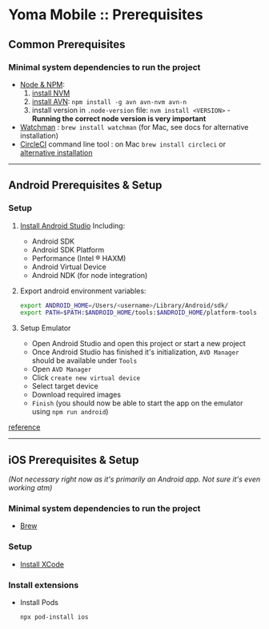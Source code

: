 # Yoma Mobile :: Prerequisites

## Common Prerequisites

### Minimal system dependencies to run the project

- [Node & NPM](https://nodejs.org/en/):
    1. [install NVM](https://github.com/nvm-sh/nvm)
    1. [install AVN](https://github.com/wbyoung/avn):
       `npm install -g avn avn-nvm avn-n`
    1. install version in `.node-version` file:
       `nvm install <VERSION>` - **Running the
       correct node version is very important**
- [Watchman](https://facebook.github.io/watchman/) :
  ``brew install watchman``
  (for Mac, see docs for alternative installation)
- [CircleCI](https://circleci.com) command line tool :
  on Mac `brew install circleci`
  or [alternative installation](https://circleci.com/docs/2.0/local-cli/#installation)
  
------------

## Android Prerequisites & Setup

### Setup

1. [Install Android Studio](https://developer.android.com/studio/index.html)
   Including:
    - Android SDK
    - Android SDK Platform
    - Performance (Intel ® HAXM)
    - Android Virtual Device
    - Android NDK (for node integration)

1. Export android environment variables:
    ```bash
    export ANDROID_HOME=/Users/<username>/Library/Android/sdk/
    export PATH=$PATH:$ANDROID_HOME/tools:$ANDROID_HOME/platform-tools
    ```

1. Setup Emulator
    - Open Android Studio and open this project or start a new project
    - Once Android Studio has finished it's initialization,
      ``AVD Manager`` should be available under ``Tools``
    - Open ``AVD Manager``
    - Click ``create new virtual device``
    - Select target device
    - Download required images
    - ``Finish`` (you should now be able to start the app on the emulator using
      ``npm run android``)

[reference](https://developer.android.com/studio/run/emulator)

------------

## iOS Prerequisites & Setup 
_(Not necessary right now as it's primarily an Android app. Not sure it's even working atm)_

### Minimal system dependencies to run the project

- [Brew](https://brew.sh/)

### Setup

- [Install XCode](https://developer.apple.com/xcode/)

### Install extensions

- Install Pods

    ```bash
    npx pod-install ios
    ```

